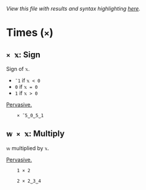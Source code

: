 *View this file with results and syntax highlighting [here](https://mlochbaum.github.io/BQN/help/sign_multiply.html).*

# Times (`×`)

## `× 𝕩`: Sign

Sign of `𝕩`.
- `¯1` if `𝕩 < 0`
- `0` if `𝕩 = 0`
- `1` if `𝕩 > 0`

[Pervasive.](../doc/arithmetic.md#pervasion)

        × ¯5‿0‿5‿1



## `𝕨 × 𝕩`: Multiply

`𝕨` multiplied by `𝕩`.

[Pervasive.](../doc/arithmetic.md#pervasion)

        1 × 2

        2 × 2‿3‿4
